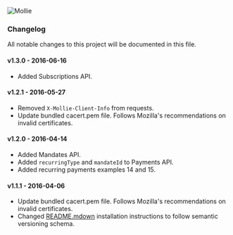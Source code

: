 ![Mollie](https://www.mollie.com/files/Mollie-Logo-Style-Small.png)

### Changelog

All notable changes to this project will be documented in this file.

#### v1.3.0 - 2016-06-16
  - Added Subscriptions API.

#### v1.2.1 - 2016-05-27
  - Removed `X-Mollie-Client-Info` from requests.
  - Update bundled cacert.pem file. Follows Mozilla's recommendations on invalid certificates.

#### v1.2.0 - 2016-04-14
  - Added Mandates API.
  - Added `recurringType` and `mandateId` to Payments API.
  - Added recurring payments examples 14 and 15.

#### v1.1.1 - 2016-04-06
  - Update bundled cacert.pem file. Follows Mozilla's recommendations on invalid certificates.
  - Changed [README.mdown](README.mdown) installation instructions to follow semantic versioning schema.
